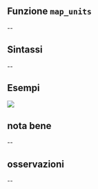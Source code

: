 ## Funzione `map_units`

--

## Sintassi

--

## Esempi

<img src="/img/variabili/map_units/map_units1.png">

## nota bene

--

## osservazioni

--
